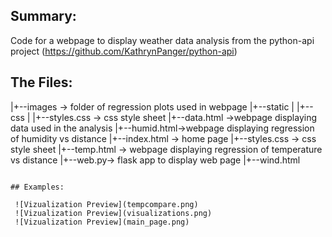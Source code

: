 
## Summary:

Code for a webpage to display weather data analysis from the python-api project (https://github.com/KathrynPanger/python-api) 

## The Files:

|+--images -> folder of regression plots used in webpage
|+--static
|   |+--css
|      |+--styles.css -> css style sheet
|+--data.html ->webpage displaying data used in the analysis
|+--humid.html->webpage displaying regression of humidity vs distance
|+--index.html -> home page
|+--styles.css -> css style sheet
|+--temp.html -> webpage displaying regression of temperature vs distance
|+--web.py-> flask app to display web page
|+--wind.html

```

## Examples:

 ![Vizualization Preview](tempcompare.png)
 ![Vizualization Preview](visualizations.png)
 ![Vizualization Preview](main_page.png)




